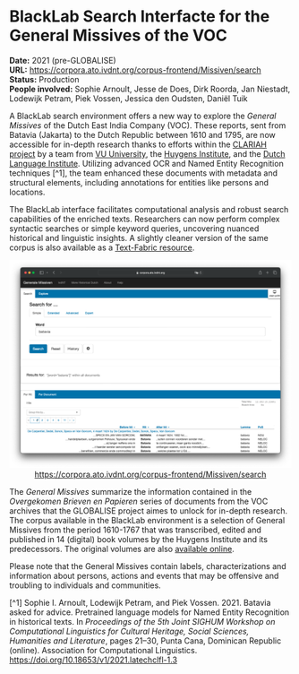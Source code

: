 # BlackLab Search Interfacte for the General Missives of the VOC

**Date:** 2021 (pre-GLOBALISE)  
**URL:** https://corpora.ato.ivdnt.org/corpus-frontend/Missiven/search  
**Status:** Production  
**People involved:** Sophie Arnoult, Jesse de Does, Dirk Roorda, Jan Niestadt, Lodewijk Petram, Piek Vossen, Jessica den Oudsten, Daniël Tuik

A BlackLab search environment offers a new way to explore the _General Missives_ of the Dutch East India Company (VOC). These reports, sent from Batavia (Jakarta) to the Dutch Republic between 1610 and 1795, are now accessible for in-depth research thanks to efforts within the [CLARIAH project](https://www.clariah.nl/) by a team from [VU University](https://vu.nl/), the [Huygens Institute](https://www.huygens.knaw.nl/), and the [Dutch Language Institute](https://ivdnt.org/). Utilizing advanced OCR and Named Entity Recognition techniques [^1], the team enhanced these documents with metadata and structural elements, including annotations for entities like persons and locations.

The BlackLab interface facilitates computational analysis and robust search capabilities of the enriched texts. Researchers can now perform complex syntactic searches or simple keyword queries, uncovering nuanced historical and linguistic insights. A slightly cleaner version of the same corpus is also available as a [Text-Fabric resource](experiments/text-fabric-general-missives.md).

<p style="text-align: center;"><a href="https://corpora.ato.ivdnt.org/corpus-frontend/Missiven/search" target="_blank"><img src="/static/img/blacklab-search-interface-general-missives-screenshot.png" alt="Screenshot of BlackLab Search Interface for General Missives of the VOC"><br>
https://corpora.ato.ivdnt.org/corpus-frontend/Missiven/search</a></p>

The _General Missives_ summarize the information contained in the _Overgekomen Brieven en Papieren_ series of documents from the VOC archives that the GLOBALISE project aimes to unlock for in-depth research. The corpus available in the BlackLab environment is a selection of General Missives from the period 1610-1767 that was transcribed, edited and published in 14 (digital) book volumes by the Huygens Institute and its predecessors. The original volumes are also [available online](https://resources.huygens.knaw.nl/vocgeneralemissiven). 

Please note that the General Missives contain labels, characterizations and information about persons, actions and events that may be offensive and troubling to individuals and communities.

[^1] Sophie I. Arnoult, Lodewijk Petram, and Piek Vossen. 2021. Batavia asked for advice. Pretrained language models for Named Entity Recognition in historical texts. In _Proceedings of the 5th Joint SIGHUM Workshop on Computational Linguistics for Cultural Heritage, Social Sciences, Humanities and Literature_, pages 21–30, Punta Cana, Dominican Republic (online). Association for Computational Linguistics. https://doi.org/10.18653/v1/2021.latechclfl-1.3